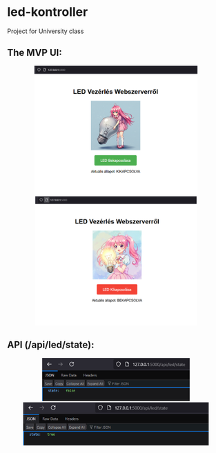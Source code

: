 # led-kontroller
Project for University class

## The MVP UI:
<p align="center">
<img src="/static/images/Screenshot_UI_Off.png"  height="300"/>
<img src="/static/images/Screenshot_UI_On.png"  height="300"/>
</p>

## API (/api/led/state):
<p align="center">
<img src="static/images/Screenshot_state_false.png"  height="100"/>
<img src="static/images/Screenshot_state_true.png"  height="100"/>
</p>
